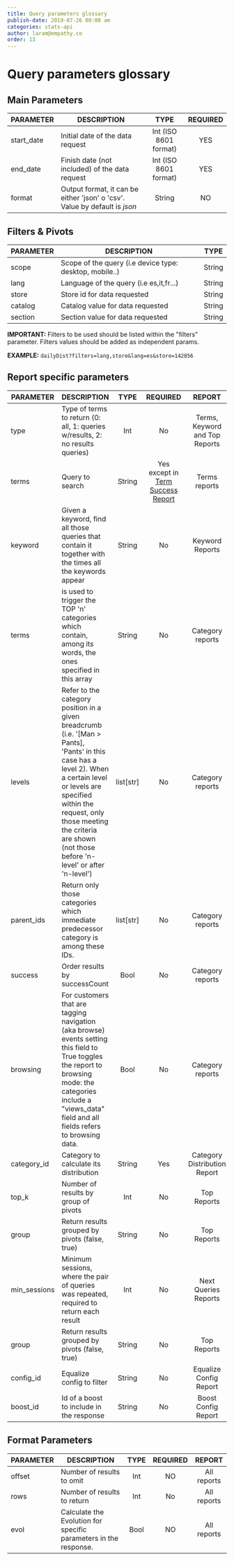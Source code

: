 ```yaml
---
title: Query parameters glossary
publish-date: 2019-07-26 00:00 am
categories: stats-api
author: laram@empathy.co
order: 13
---
```


# Query parameters glossary

## Main Parameters

| PARAMETER | DESCRIPTION |   TYPE  | REQUIRED |
|---------|-------------|:-------:|:----------:|
| start_date |Initial date of the data request| Int (ISO 8601 format)  |  YES|
| end_date |Finish date (not included) of the data request| Int (ISO 8601 format)|  YES|
| format |Output format, it can be either 'json' o 'csv'. Value by default is *json*| String|  NO|


## Filters & Pivots

| PARAMETER | DESCRIPTION |   TYPE|
|---------|-------------|:-------:|
| scope     |Scope of the query (i.e device type: desktop, mobile..)|String|
| lang      |Language of the query (i.e es,it,fr...)| String  |
| store     |Store id for data requested| String  |
| catalog   |Catalog value for data requested| String  |
| section   |Section value for data requested| String  |

**IMPORTANT:** Filters to be used should be listed within the "filters" parameter. Filters values should be added as independent params.

**EXAMPLE:** `dailyDist?filters=lang,store&lang=es&store=142856`

## Report specific parameters

| PARAMETER | DESCRIPTION | TYPE | REQUIRED | REPORT |
|---------|-------------|:----:|:----------:|:----------:|
| type   |Type of terms to return (0: all, 1: queries w/results, 2: no results queries)|Int|No|Terms, Keyword and Top Reports|
| terms      |Query to search|String|Yes except in [Term Success Report](/api-reference/stats-api/stats-api-terms-report/stats-api-terms-success-report/)|Terms reports|
| keyword      |Given a keyword, find all those queries that contain it together with the times all the keywords appear|String|No|Keyword Reports|
| terms      |is used to trigger the TOP 'n' categories which contain, among its words, the ones specified in this array|String|No|Category reports|
| levels      |Refer to the category position in a given breadcrumb (i.e. '[Man > Pants], 'Pants' in this case has a level 2). When a certain level or levels are specified within the request, only those meeting the criteria are shown (not those before 'n-level' or after 'n-level')|list[str]|No|Category reports|
| parent_ids      |Return only those categories which immediate predecessor category is among these IDs.|list[str]|No|Category reports|
| success      |Order results by successCount|Bool|No|Category reports|
| browsing      |For customers that are tagging navigation (aka browse) events setting this field to True toggles the report to browsing mode: the categories include a "views_data" field and all fields refers to browsing data.|Bool|No|Category reports|
| category_id      |Category to calculate its distribution|String|Yes|Category Distribution Report|
| top_k      |Number of results by group of pivots|Int|No|Top Reports|
| group      |Return results grouped by pivots (false, true)|String|No|Top Reports|
| min_sessions      |Minimum sessions, where the pair of queries was repeated, required to return each result|Int|No|Next Queries Reports|
| group      |Return results grouped by pivots (false, true)|String|No|Top Reports|
| config_id      |Equalize config to filter|String|No|Equalize Config Report|
| boost_id      |Id of a boost to include in the response|String|No|Boost Config Report|

## Format Parameters

|   PARAMETER  | DESCRIPTION | TYPE | REQUIRED | REPORT |
|------------|-------------|:----:|:----------:|:---------:|
| offset       | Number of results to omit|Int|NO|All reports|
| rows     |Number of results to return | Int  |  No|All reports|
| evol      | Calculate the Evolution for specific parameters in the response. |Bool|NO|All reports|

